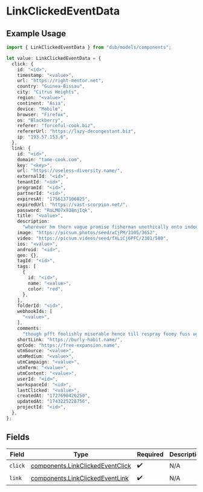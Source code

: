 # LinkClickedEventData

## Example Usage

```typescript
import { LinkClickedEventData } from "dub/models/components";

let value: LinkClickedEventData = {
  click: {
    id: "<id>",
    timestamp: "<value>",
    url: "https://right-mentor.net",
    country: "Guinea-Bissau",
    city: "Citrus Heights",
    region: "<value>",
    continent: "Asia",
    device: "Mobile",
    browser: "Firefox",
    os: "Blackberry",
    referer: "forceful-cook.biz",
    refererUrl: "https://lazy-decongestant.biz",
    ip: "193.57.153.6",
  },
  link: {
    id: "<id>",
    domain: "tame-cook.com",
    key: "<key>",
    url: "https://useless-diversity.name/",
    externalId: "<id>",
    tenantId: "<id>",
    programId: "<id>",
    partnerId: "<id>",
    expiresAt: "1756137106825",
    expiredUrl: "https://vast-scorpion.net/",
    password: "RoLMO7x938njIqk",
    title: "<value>",
    description:
      "wherever hm thorn vague promise fisherman unethically onto indeed yum",
    image: "https://picsum.photos/seed/xCjPM/3105/3652",
    video: "https://picsum.videos/seed/fXLiCj6PFC/2301/580",
    ios: "<value>",
    android: "<id>",
    geo: {},
    tagId: "<id>",
    tags: [
      {
        id: "<id>",
        name: "<value>",
        color: "red",
      },
    ],
    folderId: "<id>",
    webhookIds: [
      "<value>",
    ],
    comments:
      "though pfft foolishly miserable hence till respray fooey fuss ugh swing",
    shortLink: "https://burly-habit.name/",
    qrCode: "https://free-expansion.name",
    utmSource: "<value>",
    utmMedium: "<value>",
    utmCampaign: "<value>",
    utmTerm: "<value>",
    utmContent: "<value>",
    userId: "<id>",
    workspaceId: "<id>",
    lastClicked: "<value>",
    createdAt: "1727690426250",
    updatedAt: "1743225228756",
    projectId: "<id>",
  },
};
```

## Fields

| Field                                                                                | Type                                                                                 | Required                                                                             | Description                                                                          |
| ------------------------------------------------------------------------------------ | ------------------------------------------------------------------------------------ | ------------------------------------------------------------------------------------ | ------------------------------------------------------------------------------------ |
| `click`                                                                              | [components.LinkClickedEventClick](../../models/components/linkclickedeventclick.md) | :heavy_check_mark:                                                                   | N/A                                                                                  |
| `link`                                                                               | [components.LinkClickedEventLink](../../models/components/linkclickedeventlink.md)   | :heavy_check_mark:                                                                   | N/A                                                                                  |